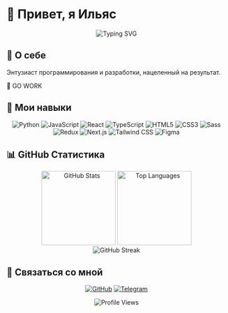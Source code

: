 # 👋 Привет, я Ильяс

<div align="center">
  <img src="https://readme-typing-svg.herokuapp.com?font=Fira+Code&size=25&duration=3000&pause=1000&color=F75C7E&center=true&vCenter=true&width=435&lines=Frontend+Developer;Fullstack+Developer;GO+WORK!" alt="Typing SVG" />
</div>

## 💫 О себе
<p>Энтузиаст программирования и разработки, нацеленный на результат.</p>
<p>🫡 GO WORK</p>

## 🚀 Мои навыки

<div align="center">
  
  ![Python](https://img.shields.io/badge/-Python-3776AB?style=for-the-badge&logo=python&logoColor=white)
  ![JavaScript](https://img.shields.io/badge/-JavaScript-F7DF1E?style=for-the-badge&logo=javascript&logoColor=black)
  ![React](https://img.shields.io/badge/-React-61DAFB?style=for-the-badge&logo=react&logoColor=black)
  ![TypeScript](https://img.shields.io/badge/-TypeScript-3178C6?style=for-the-badge&logo=typescript&logoColor=white)
  ![HTML5](https://img.shields.io/badge/-HTML5-E34F26?style=for-the-badge&logo=html5&logoColor=white)
  ![CSS3](https://img.shields.io/badge/-CSS3-1572B6?style=for-the-badge&logo=css3&logoColor=white)
  ![Sass](https://img.shields.io/badge/-Sass-CC6699?style=for-the-badge&logo=sass&logoColor=white)
  ![Redux](https://img.shields.io/badge/-Redux-764ABC?style=for-the-badge&logo=redux&logoColor=white)
  ![Next.js](https://img.shields.io/badge/-Next.js-000000?style=for-the-badge&logo=next.js&logoColor=white)
  ![Tailwind CSS](https://img.shields.io/badge/-Tailwind_CSS-38B2AC?style=for-the-badge&logo=tailwind-css&logoColor=white)
  ![Figma](https://img.shields.io/badge/-Figma-F24E1E?style=for-the-badge&logo=figma&logoColor=white)
  
</div>

## 📊 GitHub Статистика

<div align="center">
  <img src="https://github-readme-stats.vercel.app/api?username=Kazah1242&show_icons=true&theme=tokyonight&hide_border=true&count_private=true" alt="GitHub Stats" height="170"/>
  <img src="https://github-readme-stats.vercel.app/api/top-langs/?username=Kazah1242&layout=compact&theme=tokyonight&hide_border=true" alt="Top Languages" height="170"/>
</div>

<div align="center">
  <img src="https://github-readme-streak-stats.herokuapp.com/?user=Kazah1242&theme=tokyonight&hide_border=true" alt="GitHub Streak" />
</div>

## 🔗 Связаться со мной

<div align="center">
  
  [![GitHub](https://img.shields.io/badge/-GitHub-181717?style=for-the-badge&logo=github&logoColor=white)](https://github.com/Kazah1242)
  [![Telegram](https://img.shields.io/badge/-Telegram-2CA5E0?style=for-the-badge&logo=telegram&logoColor=white)](https://t.me/yourhandle)
  
</div>

<div align="center">
  <img src="https://komarev.com/ghpvc/?username=Kazah1242&color=blueviolet&style=for-the-badge" alt="Profile Views"/>
</div>

